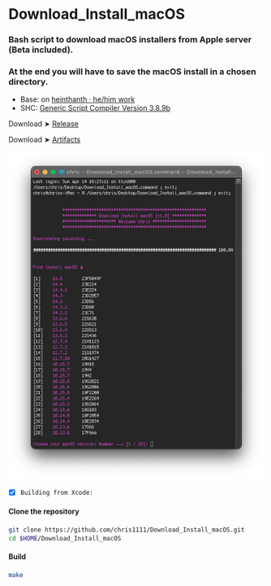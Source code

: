 # Download_Install_macOS
### Bash script to download macOS installers from Apple server (Beta included).
### At the end you will have to save the macOS install in a chosen directory.
  
- Base: on [heinthanth · he/him work](https://github.com/htmm/macos-bootable-usb)
- SHC: [Generic Script Compiler Version 3.8.9b](https://github.com/chris1111/SHC-3.8.9b)

Download ➤ [Release](https://github.com/chris1111/Download_Install_macOS/releases)

Download ➤ [Artifacts](https://github.com/chris1111/Download_Install_macOS/actions/workflows/Build.yml)

<img width="600" alt="1" src="Screenshot/Screenshot.png">

- [x] `Building from Xcode:`

#### Clone the repository
```bash
git clone https://github.com/chris1111/Download_Install_macOS.git
cd $HOME/Download_Install_macOS
```

#### Build
```bash
make
```
